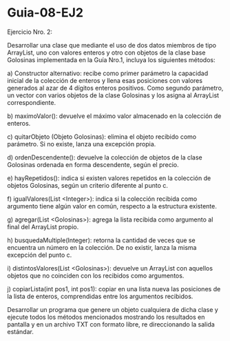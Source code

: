 # Guia-08-EJ2
Ejercicio Nro. 2:

Desarrollar una clase que mediante el uso de dos datos miembros de tipo ArrayList, uno
con valores enteros y otro con objetos de la clase base Golosinas implementada en la
Guía Nro.1, incluya los siguientes métodos:

a) Constructor alternativo: recibe como primer parámetro la capacidad inicial de la
colección de enteros y llena esas posiciones con valores generados al azar de 4
dígitos enteros positivos. Como segundo parámetro, un vector con varios objetos
de la clase Golosinas y los asigna al ArrayList correspondiente.

b) maximoValor(): devuelve el máximo valor almacenado en la colección de enteros.

c) quitarObjeto (Objeto Golosinas): elimina el objeto recibido como parámetro. Si no
existe, lanza una excepción propia.

d) ordenDescendente(): devuelve la colección de objetos de la clase Golosinas
ordenada en forma descendente, según el precio.

e) hayRepetidos(): indica si existen valores repetidos en la colección de objetos
Golosinas, según un criterio diferente al punto c.

f) igualValores(List &lt;Integer&gt;): indica si la colección recibida como argumento
tiene algún valor en común, respecto a la estructura existente.

g) agregar(List &lt;Golosinas&gt;): agrega la lista recibida como argumento al final del
ArrayList propio.

h) busquedaMultiple(Integer): retorna la cantidad de veces que se encuentra un
número en la colección. De no existir, lanza la misma excepción del punto c.

i) distintosValores(List &lt;Golosinas&gt;): devuelve un ArrayList con aquellos objetos
que no coinciden con los recibidos como argumentos.

j) copiarLista(int pos1, int pos1): copiar en una lista nueva las posiciones de la lista
de enteros, comprendidas entre los argumentos recibidos.

Desarrollar un programa que genere un objeto cualquiera de dicha clase y ejecute todos
los métodos mencionados mostrando los resultados en pantalla y en un archivo TXT con
formato libre, re direccionando la salida estándar.
